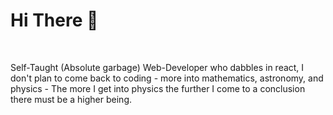 <h1>
  Hi There 👋
</h1>

<br />

<p>
  Self-Taught (Absolute garbage) Web-Developer who dabbles in react, I don't plan to come back to coding - more into mathematics, astronomy, and physics - The more I get into physics the further I come to a conclusion there must be a higher being.
</p>
